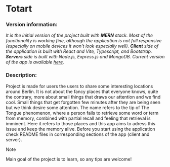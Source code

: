 # Totart

### Version information:

_It is the initial version of the project built with **MERN** stack. Most of the functionality is working fine, although the application is not full responsive (especially on mobile devices it won't look especially well). **Client** side of the application is built with React and Vite, Typescript, and Bootstrap. **Servers** side is built with Node.js, Express.js and MongoDB. Current version of the app is available [here](https://github.com/RZajacc/totArt_v.2.0)._

### Description:

Project is made for users the users to share some interesting locations around Berlin. It is not about the fancy places that everyone knows, quite the contrary, more about small things that draws our attention and we find cool. Small things that get forgotten few minutes after they are being seen but we think desire some attention. The name refers to the tip of The Tongue phenomenon, where a person fails to retrieve some word or term from memory, combined with partial recall and feeling that retrieval is imminent. Here it refers to those places and this app aims to adress this issue and keep the memory alive.
Before you start using the application check README files in corresponding sections of the app (client and server).

> [!NOTE]
> Main goal of the project is to learn, so any tips are welcome!
